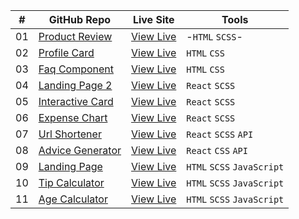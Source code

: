 
|  #  |GitHub Repo| Live Site| Tools |
| :-: | - | - | - |
| 01 | [Product Review](https://github.com/arberLisaj/frontend-mentor/tree/main/product-preview)| [View Live](https://product-preview-component101.netlify.app/)| -`HTML` `SCSS`- |
| 02 | [Profile Card ](https://github.com/arberLisaj/frontend-mentor/tree/main/profile-card)| [View Live](https://profile-card101.netlify.app/)| `HTML` `CSS` |
| 03 | [Faq Component](https://github.com/arberLisaj/frontend-mentor/tree/main/faq-component)| [View Live](https://faq101.netlify.app/)| `HTML` `CSS` |
| 04 | [Landing Page 2](https://github.com/arberLisaj/frontend-mentor/tree/main/landing-page)| [View Live](https://intro101.netlify.app/)| `React` `SCSS` |
| 05 | [Interactive Card](https://github.com/arberLisaj/frontend-mentor/tree/main/interactive-card-details)| [View Live](https://ccdetails.netlify.app/)| `React` `SCSS` |
| 06 | [Expense Chart](https://github.com/arberLisaj/frontend-mentor/tree/main/expense-chart)| [View Live](https://expense-chart-component101.netlify.app/)| `React` `SCSS` |
| 07 | [Url Shortener](https://github.com/arberLisaj/frontend-mentor-solutions/tree/main/url-shortener)| [View Live](https://url-shortener010.netlify.app/) | `React` `SCSS` `API` |
| 08 | [Advice Generator](https://github.com/arberLisaj/frontend-mentor-solutions/tree/main/advice-generator)| [View Live](https://advice-generator101.netlify.app/) | `React` `CSS` `API` |
| 09 | [Landing Page](https://github.com/arberLisaj/frontend-mentor/tree/main/news-homepage)| [View Live](https://news-homepage101.netlify.app/)| `HTML` `SCSS` `JavaScript` |
| 10 | [Tip Calculator](https://github.com/arberLisaj/frontend-mentor/tree/main/tip-calculator)| [View Live](https://tip-calculator101.netlify.app/)| `HTML` `SCSS` `JavaScript` |
| 11 | [Age Calculator](https://github.com/arberLisaj/frontend-mentor/tree/main/age-calculator)| [View Live](https://frontend-mentor-age-calculator101.netlify.app/) | `HTML` `SCSS` `JavaScript` |
